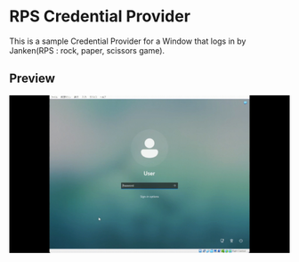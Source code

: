 # RPS Credential Provider

This is a sample Credential Provider for a Window that logs in by Janken(RPS : rock, paper, scissors game).

## Preview
![RPS](./janken.gif)
